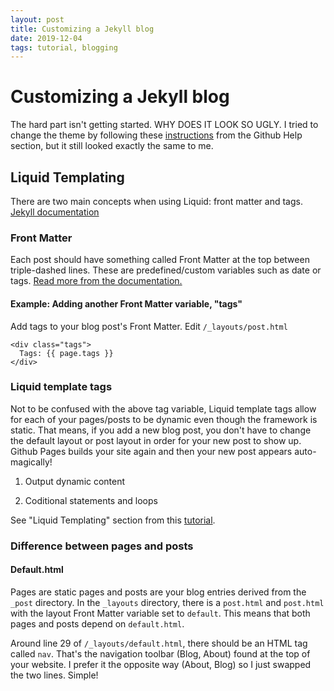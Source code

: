 ```yaml
---
layout: post
title: Customizing a Jekyll blog
date: 2019-12-04
tags: tutorial, blogging
---
```


# Customizing a Jekyll blog

The hard part isn't getting started. WHY DOES IT LOOK SO UGLY.
I tried to change the theme by following these [instructions](https://help.github.com/en/github/working-with-github-pages/adding-a-theme-to-your-github-pages-site-with-the-theme-chooser) from the Github Help section, but it still looked exactly the same to me.

## Liquid Templating

There are two main concepts when using Liquid: front matter and tags. [Jekyll documentation](https://jekyllrb.com/docs/liquid/)

### Front Matter

Each post should have something called Front Matter at the top between triple-dashed lines. These are predefined/custom variables such as date or tags. [Read more from the documentation.](https://jekyllrb.com/docs/front-matter/)

#### Example: Adding another Front Matter variable, "tags"

Add tags to your blog post's Front Matter.
Edit `/_layouts/post.html` 

```
<div class="tags">
  Tags: {{ page.tags }}
</div>
```

### Liquid template tags


Not to be confused with the above tag variable, Liquid template tags allow for each of your pages/posts to be dynamic even though the framework is static. That means, if you add a new blog post, you don't have to change the default layout or post layout in order for your new post to show up. Github Pages builds your site again and then your new post appears auto-magically!

1. Output dynamic content

2. Coditional statements and loops

See "Liquid Templating" section from this [tutorial](https://www.smashingmagazine.com/2014/08/build-blog-jekyll-github-pages/).

### Difference between pages and posts

#### Default.html

Pages are static pages and posts are your blog entries derived from the `_post` directory. 
In the `_layouts` directory, there is a `post.html` and `post.html` with the layout Front Matter variable set to `default`. This means that both pages and posts depend on `default.html`.

Around line 29 of `/_layouts/default.html`, there should be an HTML tag called `nav`. That's the navigation toolbar (Blog, About) found at the top of your website. I prefer it the opposite way (About, Blog) so I just swapped the two lines. Simple!



